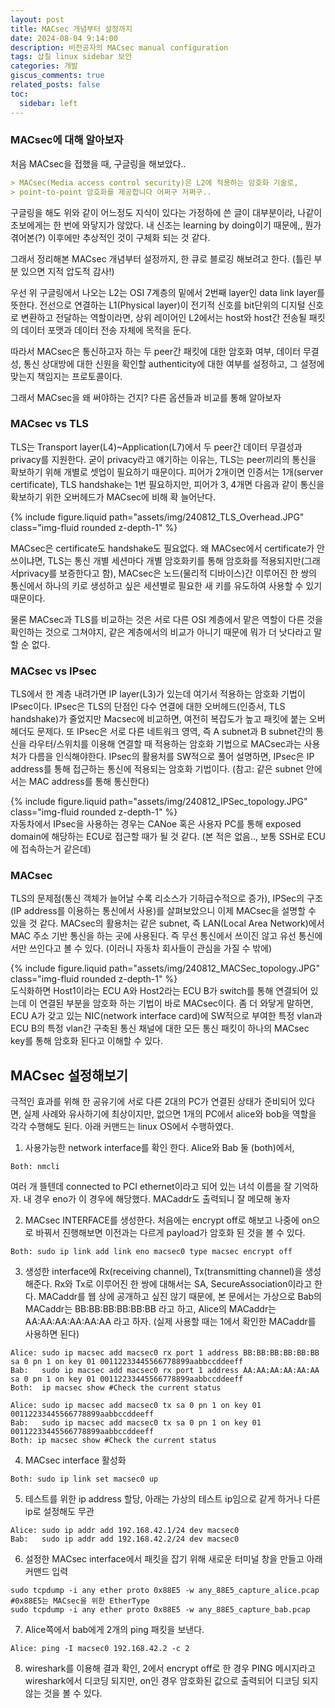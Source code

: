```yaml
---
layout: post
title: MACsec 개념부터 설정까지
date: 2024-08-04 9:14:00
description: 비전공자의 MACsec manual configuration
tags: 삽질 linux sidebar 보안
categories: 개발
giscus_comments: true
related_posts: false
toc:
  sidebar: left
---
```

### MACsec에 대해 알아보자
처음 MACsec을 접했을 때, 구글링을 해보았다..
```markdown
> MACsec(Media access control security)은 L2에 적용하는 암호화 기술로,
> point-to-point 암호화를 제공합니다 어쩌구 저쩌구..
```

 구글링을 해도 위와 같이 어느정도 지식이 있다는 가정하에 쓴 글이 대부분이라, 나같이 초보에게는 한 번에 와닿지가 않았다. 내 신조는 learning by doing이기 때문에,, 뭔가 겪어본(?) 이후에만 추상적인 것이 구체화 되는 것 같다.

그래서 정리해본 MACsec 개념부터 설정까지, 한 큐로 블로깅 해보려고 한다. (틀린 부분 있으면 지적 압도적 감사!)

 우선 위 구글링에서 나오는 L2는 OSI 7계층의 밑에서 2번째 layer인 data link layer를 뜻한다. 전선으로 연결하는 L1(Physical layer)이 전기적 신호를 bit단위의 디지털 신호로 변환하고 전달하는 역할이라면, 상위 레이어인 L2에서는 host와 host간 전송될 패킷의 데이터 포맷과 데이터 전송 자체에 목적을 둔다.

 따라서 MACsec은 통신하고자 하는 두 peer간 패킷에 대한 암호화 여부, 데이터 무결성, 통신 상대방에 대한 신원을 확인할 authenticity에 대한 여부를 설정하고, 그 설정에 맞는지 책임지는 프로토콜이다.

 그래서 MACsec을 왜 써야하는 건지? 다른 옵션들과 비교를 통해 알아보자

### MACsec vs TLS
 TLS는 Transport layer(L4)~Application(L7)에서 두 peer간 데이터 무결성과 privacy를 지원한다. 굳이 privacy라고 얘기하는 이유는, TLS는 peer끼리의 통신을 확보하기 위해 개별로 셋업이 필요하기 때문이다. 피어가 2개이면 인증서는 1개(server certificate), TLS handshake는 1번 필요하지만, 피어가 3, 4개면 다음과 같이 통신을 확보하기 위한 오버헤드가 MACsec에 비해 확 늘어난다.
<div class="col-sm mt-3 mt-md-0">
        {% include figure.liquid path="assets/img/240812_TLS_Overhead.JPG" class="img-fluid rounded z-depth-1" %}
</div>

MACsec은 certificate도 handshake도 필요없다. 왜 MACsec에서 certificate가 안쓰이냐면, TLS는 통신 개별 세션마다 개별 암호화키를 통해 암호화를 적용되지만(그래서privacy를 보증한다고 함), MACsec은 노드(물리적 디바이스)간 이루어진 한 쌍의 통신에서 하나의 키로 생성하고 싶은 세션별로 필요한 새 키를 유도하여 사용할 수 있기 때문이다.

물론 MACsec과 TLS를 비교하는 것은 서로 다른 OSI 계층에서 맡은 역할이 다른 것을 확인하는 것으로 그쳐야지, 같은 계층에서의 비교가 아니기 때문에 뭐가 더 낫다라고 말 할 순 없다.

### MACsec vs IPsec
 TLS에서 한 계층 내려가면 IP layer(L3)가 있는데 여기서 적용하는 암호화 기법이 IPsec이다. IPsec은 TLS의 단점인 다수 연결에 대한 오버헤드(인증서, TLS handshake)가 줄었지만 Macsec에 비교하면, 여전히 복잡도가 높고 패킷에 붙는 오버헤더도 문제다.
또 IPsec은 서로 다른 네트워크 영역, 즉 A subnet과 B subnet간의 통신을 라우터/스위치를 이용해 연결할 때 적용하는 암호화 기법으로 MACsec과는 사용처가 다름을 인식해야한다.
IPsec의 활용처를 SW적으로 풀어 설명하면, IPsec은 IP address를 통해 접근하는 통신에 적용되는 암호화 기법이다. (참고: 같은 subnet 안에서는 MAC address를 통해 통신한다)
<div class="col-sm mt-3 mt-md-0">
        {% include figure.liquid path="assets/img/240812_IPSec_topology.JPG" class="img-fluid rounded z-depth-1" %}
</div>
 자동차에서 IPsec을 사용하는 경우는 CANoe 혹은 사용자 PC를 통해 exposed domain에 해당하는 ECU로 접근할 때가 될 것 같다. (본 적은 없음.., 보통 SSH로 ECU에 접속하는거 같은데)

### MACsec
TLS의 문제점(통신 객체가 늘어날 수록 리소스가 기하급수적으로 증가), IPSec의 구조(IP address를 이용하는 통신에서 사용)를 살펴보았으니 이제 MACsec을 설명할 수 있을 것 같다. MACsec의 활용처는 같은 subnet, 즉 LAN(Local Area Network)에서 MAC 주소 기반 통신을 하는 곳에 사용된다. 즉 무선 통신에서 쓰이진 않고 유선 통신에서만 쓰인다고 볼 수 있다. (이러니 자동차 회사들이 관심을 가질 수 밖에)

<div class="col-sm mt-3 mt-md-0">
        {% include figure.liquid path="assets/img/240812_MACSec_topology.JPG" class="img-fluid rounded z-depth-1" %}
</div>
도식화하면 Host1이라는 ECU A와 Host2라는 ECU B가 switch를 통해 연결되어 있는데 이 연결된 부분을 암호화 하는 기법이 바로 MACsec이다. 좀 더 와닿게 말하면, ECU A가 갖고 있는 NIC(network interface card)에 SW적으로 부여한 특정 vlan과 ECU B의 특정 vlan간 구축된 통신 채널에 대한 모든 통신 패킷이 하나의 MACsec key를 통해 암호화 된다고 이해할 수 있다.

## MACsec 설정해보기
  극적인 효과를 위해 한 공유기에 서로 다른 2대의 PC가 연결된 상태가 준비되어 있다면, 실제 사례와 유사하기에 최상이지만, 없으면 1개의 PC에서 alice와 bob을 역할을 각각 수행해도 된다.
아래 커맨드는 linux OS에서 수행하였다.

1. 사용가능한 network interface를 확인 한다. Alice와 Bab 둘 (both)에서,
```shell
Both: nmcli
```
여러 개 뜰텐데 connected to PCI ethernet이라고 되어 있는 녀석 이름을 잘 기억하자. 내 경우 eno가 이 경우에 해당했다. MACaddr도 출력되니 잘 메모해 놓자

2. MACsec INTERFACE를 생성한다. 처음에는 encrypt off로 해보고 나중에 on으로 바꿔서 진행해보면 이전과는 다르게 payload가 암호화 된 것을 볼 수 있다.
```shell
Both: sudo ip link add link eno macsec0 type macsec encrypt off
```

3. 생성한 interface에 Rx(receiving channel), Tx(transmitting channel)을 생성해준다. Rx와 Tx로 이루어진 한 쌍에 대해서는 SA, SecureAssociation이라고 한다.
MACaddr를 웹 상에 공개하고 싶진 않기 때문에, 본 문에서는 가상으로 Bab의 MACaddr는 BB:BB:BB:BB:BB:BB 라고 하고, Alice의 MACaddr는 AA:AA:AA:AA:AA:AA 라고 하자.
(실제 사용할 때는 1에서 확인한 MACaddr를 사용하면 된다)
```shell
Alice: sudo ip macsec add macsec0 rx port 1 address BB:BB:BB:BB:BB:BB sa 0 pn 1 on key 01 00112233445566778899aabbccddeeff
Bab:   sudo ip macsec add macsec0 rx port 1 address AA:AA:AA:AA:AA:AA sa 0 pn 1 on key 01 00112233445566778899aabbccddeeff
Both:  ip macsec show #Check the current status

Alice: sudo ip macsec add macsec0 tx sa 0 pn 1 on key 01 00112233445566778899aabbccddeeff
Bab:   sudo ip macsec add macsec0 tx sa 0 pn 1 on key 01 00112233445566778899aabbccddeeff
Both: ip macsec show #Check the current status
```

4. MACsec interface 활성화
```shell
Both: sudo ip link set macsec0 up
```
5. 테스트를 위한 ip address 할당, 아래는 가상의 테스트 ip임으로 같게 하거나 다른 ip로 설정해도 무관
```shell
Alice: sudo ip addr add 192.168.42.1/24 dev macsec0
Bab:   sudo ip addr add 192.168.42.2/24 dev macsec0
```

6. 설정한 MACsec interface에서 패킷을 잡기 위해 새로운 터미널 창을 만들고 아래 커맨드 입력
```shell
sudo tcpdump -i any ether proto 0x88E5 -w any_88E5_capture_alice.pcap  #0x88E5는 MACsec을 위한 EtherType
sudo tcpdump -i any ether proto 0x88E5 -w any_88E5_capture_bab.pcap
```

7. Alice쪽에서 bab에게 2개의 ping 패킷을 보낸다.
```shell
Alice: ping -I macsec0 192.168.42.2 -c 2
```

8. wireshark를 이용해 결과 확인, 2에서 encrypt off로 한 경우 PING 메시지라고 wireshark에서 디코딩 되지만, on인 경우 암호화된 값으로 출력되어 디코딩 되지 않는 것을 볼 수 있다.
